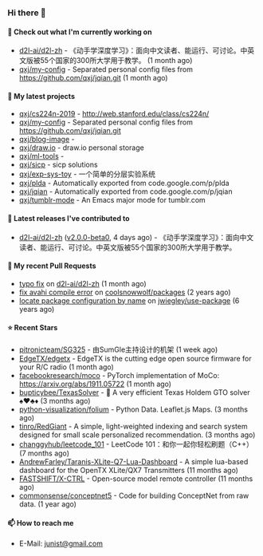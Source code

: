 ### Hi there 👋

#### 👷 Check out what I'm currently working on

- [d2l-ai/d2l-zh](https://github.com/d2l-ai/d2l-zh) - 《动手学深度学习》：面向中文读者、能运行、可讨论。中英文版被55个国家的300所大学用于教学。 (1 month ago)
- [qxj/my-config](https://github.com/qxj/my-config) - Separated personal config files from https://github.com/qxj/jqian.git (1 month ago)

#### 🌱 My latest projects

- [qxj/cs224n-2019](https://github.com/qxj/cs224n-2019) - http://web.stanford.edu/class/cs224n/
- [qxj/my-config](https://github.com/qxj/my-config) - Separated personal config files from https://github.com/qxj/jqian.git
- [qxj/blog-image](https://github.com/qxj/blog-image) - 
- [qxj/draw.io](https://github.com/qxj/draw.io) - draw.io personal storage
- [qxj/ml-tools](https://github.com/qxj/ml-tools) - 
- [qxj/sicp](https://github.com/qxj/sicp) - sicp solutions
- [qxj/exp-sys-toy](https://github.com/qxj/exp-sys-toy) - 一个简单的分层实验系统
- [qxj/plda](https://github.com/qxj/plda) - Automatically exported from code.google.com/p/plda
- [qxj/jqian](https://github.com/qxj/jqian) - Automatically exported from code.google.com/p/jqian
- [qxj/tumblr-mode](https://github.com/qxj/tumblr-mode) - An Emacs major mode for tumblr.com

#### 🔭 Latest releases I've contributed to

- [d2l-ai/d2l-zh](https://github.com/d2l-ai/d2l-zh) ([v2.0.0-beta0](https://github.com/d2l-ai/d2l-zh/releases/tag/v2.0.0-beta0), 4 days ago) - 《动手学深度学习》：面向中文读者、能运行、可讨论。中英文版被55个国家的300所大学用于教学。

#### 🔨 My recent Pull Requests

- [typo fix](https://github.com/d2l-ai/d2l-zh/pull/999) on [d2l-ai/d2l-zh](https://github.com/d2l-ai/d2l-zh) (1 month ago)
- [fix avahi compile error](https://github.com/coolsnowwolf/packages/pull/39) on [coolsnowwolf/packages](https://github.com/coolsnowwolf/packages) (2 years ago)
- [locate package configuration by name](https://github.com/jwiegley/use-package/pull/191) on [jwiegley/use-package](https://github.com/jwiegley/use-package) (6 years ago)

#### ⭐ Recent Stars

- [pitronicteam/SG325](https://github.com/pitronicteam/SG325) - 由SumGle主持设计的机架 (1 week ago)
- [EdgeTX/edgetx](https://github.com/EdgeTX/edgetx) - EdgeTX is the cutting edge open source firmware for your R/C radio (1 month ago)
- [facebookresearch/moco](https://github.com/facebookresearch/moco) - PyTorch implementation of MoCo: https://arxiv.org/abs/1911.05722 (1 month ago)
- [bupticybee/TexasSolver](https://github.com/bupticybee/TexasSolver) - 🚀 A very efficient Texas Holdem GTO solver :spades::hearts::clubs::diamonds: (3 months ago)
- [python-visualization/folium](https://github.com/python-visualization/folium) - Python Data. Leaflet.js Maps.  (3 months ago)
- [tinro/RedGiant](https://github.com/tinro/RedGiant) - A simple, light-weighted indexing and search system designed for small scale personalized recommendation. (3 months ago)
- [changgyhub/leetcode_101](https://github.com/changgyhub/leetcode_101) - LeetCode 101：和你一起你轻松刷题（C&#43;&#43;） (7 months ago)
- [AndrewFarley/Taranis-XLite-Q7-Lua-Dashboard](https://github.com/AndrewFarley/Taranis-XLite-Q7-Lua-Dashboard) - A simple lua-based dashboard for the OpenTX XLite/QX7 Transmitters (11 months ago)
- [FASTSHIFT/X-CTRL](https://github.com/FASTSHIFT/X-CTRL) - Open-source model remote controller (11 months ago)
- [commonsense/conceptnet5](https://github.com/commonsense/conceptnet5) - Code for building ConceptNet from raw data. (1 year ago)

#### 📫 How to reach me

- E-Mail: junist@gmail.com

